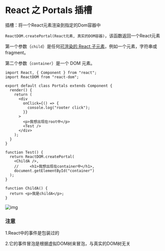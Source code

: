 # React 之 Portals 插槽

插槽：将一个React元素渲染到指定的Dom容器中

`ReactDOM.createPortal(React元素, 真实的DOM容器)`，该函数返回一个React元素

第一个参数（`child`）是任何[可渲染的 React 子元素](https://link.zhihu.com/?target=https%3A//zh-hans.reactjs.org/docs/react-component.html%23render)，例如一个元素，字符串或 fragment。

第二个参数（`container`）是一个 DOM 元素。

```text
import React, { Component } from "react";
import ReactDOM from "react-dom";

export default class Portals extends Component {
  render() {
    return (
      <div
        onClick={() => {
          console.log("rooter click");
        }}
      >
        <p>我想出现在root中</p>
        <Test />
      </div>
    );
  }
}

function Test() {
  return ReactDOM.createPortal(
    <ChildA />,
    //     <h1>我想出现在container中</h1>,
    document.getElementById("container")
  );
}

function ChildA() {
  return <p>我是childA</p>;
}
```

![img](https://pic3.zhimg.com/80/v2-145046a10b34e9bc95a2623f64d180a6_720w.jpg)



### **注意**

1.React中的事件是包装过的

2.它的事件冒泡是根据虚拟DOM树来冒泡，与真实的DOM树无关